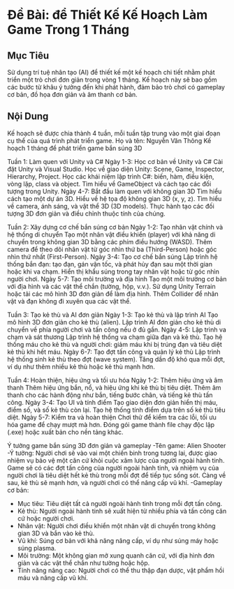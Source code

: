 # Đề Bài: để Thiết Kế Kế Hoạch Làm Game Trong 1 Tháng
## Mục Tiêu
Sử dụng trí tuệ nhân tạo (AI) để thiết kế một kế hoạch chi tiết nhằm phát triển một trò chơi đơn giản trong vòng 1 tháng. 
Kế hoạch này sẽ bao gồm các bước từ khâu ý tưởng đến khi phát hành, đảm bảo trò chơi có gameplay cơ bản, đồ họa đơn giản và âm thanh cơ bản.

## Nội Dung
Kế hoạch sẽ được chia thành 4 tuần, mỗi tuần tập trung vào một giai đoạn cụ thể của quá trình phát triển game.
Họ và tên: Nguyễn Văn Thông 
Kế hoạch 1 tháng để phát triển game bắn súng 3D 

Tuần 1: Làm quen với Unity và C# 
	Ngày 1-3: Học cơ bản về Unity và C# 
			Cài đặt Unity và Visual Studio. 
			Học về giao diện Unity: Scene, Game, Inspector, Hierarchy, Project. 
			Học các khái niệm lập trình C#: biến, hàm, điều kiện, vòng lặp, class và object. 
			Tìm hiểu về GameObject và cách tạo các đối tượng trong Unity. 
	Ngày 4-7: Bắt đầu làm quen với không gian 3D 
		Tìm hiểu cách tạo một dự án 3D. 
		Hiểu về hệ tọa độ không gian 3D (x, y, z). 
		Tìm hiểu về camera, ánh sáng, và vật thể 3D (3D models). 
		Thực hành tạo các đối tượng 3D đơn giản và điều chỉnh thuộc tính của chúng. 

Tuần 2: Xây dựng cơ chế bắn súng cơ bản 
	Ngày 1-2: Tạo nhân vật chính và hệ thống di chuyển 
		Tạo một nhân vật điều khiển (player) với khả năng di chuyển trong không gian 3D bằng các phím điều hướng (WASD). 
		Thêm camera để theo dõi nhân vật từ góc nhìn thứ ba (Third-Person) hoặc góc nhìn thứ nhất (First-Person). 
	Ngày 3-4: Tạo cơ chế bắn súng 
		Lập trình hệ thống bắn đạn: tạo đạn, gán vận tốc, và phát hủy đạn sau một thời gian hoặc khi va chạm. 
		Hiển thị khẩu súng trong tay nhân vật hoặc từ góc nhìn người chơi. 
	Ngày 5-7: Tạo môi trường và địa hình 
		Tạo một môi trường cơ bản với địa hình và các vật thể chắn (tường, hộp, v.v.). 
		Sử dụng Unity Terrain hoặc tải các mô hình 3D đơn giản để làm địa hình. 
		Thêm Collider để nhân vật và đạn không đi xuyên qua các vật thể. 

Tuần 3: Tạo kẻ thù và AI đơn giản
	Ngày 1-3: Tạo kẻ thù và lập trình AI 
		Tạo mô hình 3D đơn giản cho kẻ thù (alien). 
		Lập trình AI đơn giản cho kẻ thù di chuyển về phía người chơi và tấn công nếu ở đủ gần. 
	Ngày 4-5: Lập trình va chạm và sát thương 
		Lập trình hệ thống va chạm giữa đạn và kẻ thù. 
		Tạo hệ thống máu cho kẻ thù và người chơi: giảm máu khi bị trúng đạn và tiêu diệt kẻ thù khi hết máu. 
	Ngày 6-7: Tạo đợt tấn công và quản lý kẻ thù 
		Lập trình hệ thống sinh kẻ thù theo đợt (wave system). 
		Tăng dần độ khó qua mỗi đợt, ví dụ như thêm nhiều kẻ thù hoặc kẻ thù mạnh hơn. 

Tuần 4: Hoàn thiện, hiệu ứng và tối ưu hóa 
	Ngày 1-2: Thêm hiệu ứng và âm thanh 
		Thêm hiệu ứng bắn, nổ, và hiệu ứng khi kẻ thù bị tiêu diệt. 
		Thêm âm thanh cho các hành động như bắn, tiếng bước chân, và tiếng kẻ thù tấn công. 
	Ngày 3-4: Tạo UI và tính điểm 
		Tạo giao diện đơn giản hiển thị máu, điểm số, và số kẻ thù còn lại. 
		Tạo hệ thống tính điểm dựa trên số kẻ thù tiêu diệt. 
	Ngày 5-7: Kiểm tra và hoàn thiện 
		Chơi thử để kiểm tra các lỗi, tối ưu hóa game để chạy mượt mà hơn. 
		Đóng gói game thành file chạy độc lập (.exe) hoặc xuất bản cho nền tảng khác. 

Ý tưởng game bắn súng 3D đơn giản và gameplay 
-Tên game: Alien Shooter 
-Ý tưởng: Người chơi sẽ vào vai một chiến binh trong tương lai, được giao nhiệm vụ bảo vệ một căn cứ khỏi cuộc xâm lược của người ngoài hành tinh.
          Game sẽ có các đợt tấn công của người ngoài hành tinh, và nhiệm vụ của người chơi là tiêu diệt hết kẻ thù trong mỗi đợt để tiếp tục sống sót.
          Càng về sau, kẻ thù sẽ mạnh hơn, và người chơi có thể nâng cấp vũ khí. 
-Gameplay cơ bản: 
+ Mục tiêu: Tiêu diệt tất cả người ngoài hành tinh trong mỗi đợt tấn công. 
+ Kẻ thù: Người ngoài hành tinh sẽ xuất hiện từ nhiều phía và tấn công căn cứ hoặc người chơi. 
+ Nhân vật: Người chơi điều khiển một nhân vật di chuyển trong không gian 3D và bắn vào kẻ thù. 
+ Vũ khí: Súng cơ bản với khả năng nâng cấp, ví dụ như súng máy hoặc súng plasma. 
+ Môi trường: Một không gian mở xung quanh căn cứ, với địa hình đơn giản và các vật thể chắn như tường hoặc hộp. 
+ Tính năng nâng cao: Người chơi có thể thu thập đạn dược, vật phẩm hồi máu và nâng cấp vũ khí. 

 

 